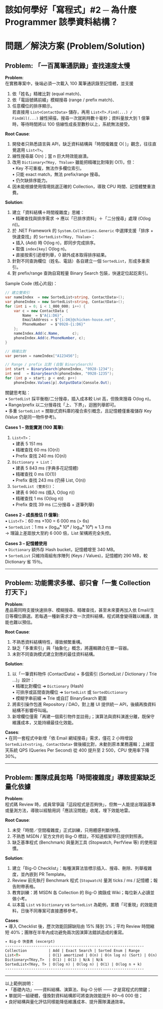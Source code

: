 # 該如何學好「寫程式」#2 ─ 為什麼 Programmer 該學資料結構？

# 問題／解決方案 (Problem/Solution)

## Problem: 「一百萬筆通訊錄」查找速度太慢

**Problem**:  
在實務專案中，後端必須一次載入 100 萬筆通訊錄至記憶體，並支援  
1) 依「姓名」精確比對 (equal match)、  
2) 依「電話號碼前綴」模糊搜尋 (range / prefix match)、  
3) 任意欄位的排序顯示。  
若直接用 `List<ContactData>` 儲存，再用 `List<T>.Find(...) / FindAll(...)` 線性掃描，搜尋一次就耗時數十毫秒；資料量放大到 1 億筆時，等待時間將以 100 倍線性成長至數秒以上，系統無法接受。

**Root Cause**:  
1. 開發者只熟悉語言與 API，缺乏資料結構與「時間複雜度 O( )」觀念，往往直覺選用 `List<T>`。  
2. 線性搜尋屬 O(n)；當 n 巨大時效能崩潰。  
3. 改用 `Dictionary<TKey, TValue>` 雖能把精確比對降到 O(1)，但：  
   • Key 不可重複，無法作多欄位索引。  
   • 只能 exact match，無法 prefix/range 搜尋。  
   • 仍欠缺排序能力。  
4. 因未能根據使用情境挑選正確的 Collection，導致 CPU 時間、記憶體雙重浪費。

**Solution**:  
1. 建立「資料結構＋時間複雜度」思維：  
   • 精確查找與排序需求 → 應以「已排序資料」＋「二分搜尋」處理 (O(log n))。  
2. 於 .NET Framework 的 `System.Collections.Generic` 中選擇支援「排序 + 快速查找」的 `SortedList<TKey, TValue>`：  
   • 插入 (Add) 時 O(log n)，即同步完成排序。  
   • 取值 `index[key]` O(log n)。  
   • 直接按索引遞增列舉，0 額外成本取得排序結果。  
3. 針對不同查詢欄位（姓名、電話）各自建立一個 `SortedList`，形成多重索引。  
4. 對 prefix/range 查詢自寫輕量 Binary Search 包裝，快速定位起訖索引。  

Sample Code (核心片段)：
```csharp
// 建立雙索引
var nameIndex  = new SortedList<string, ContactData>();
var phoneIndex = new SortedList<string, ContactData>();
for (int i = 0; i < 1_000_000; i++) {
    var c = new ContactData {
        Name  = $"A{i:D6}",
        EmailAddress = $"{i:D6}@chicken-house.net",
        PhoneNumber  = $"0928-{i:D6}"
    };
    nameIndex.Add(c.Name,      c);
    phoneIndex.Add(c.PhoneNumber, c);
}

// 精確比對
var person = nameIndex["A123456"];

// Range / prefix 比對 (自製 BinarySearch)
int start = BinarySearch(phoneIndex, "0928-1234");
int end   = BinarySearch(phoneIndex, "0928-1235");
for (int p = start; p < end; p++)
    phoneIndex.Values[p].OutputData(Console.Out);
```
關鍵思考點：  
• `SortedList` 採平衡樹/二分搜尋，插入成本較 List 高，但換來搜尋 O(log n)。  
• Range/prefix 以二分搜尋找「上、下界」，迴圈列舉即可。  
• 多重 `SortedList` = 關聯式資料庫的複合索引概念，且記憶體僅重複儲存 Key (Value 仍是同一物件參考)。  

**Cases 1 – 效能實測 (100 萬筆)**:  
1. `List<T>`：  
   • 建表 5 151 ms  
   • 精確查找 60 ms (O(n))  
   • Prefix 查找 240 ms (O(n))  
2. `Dictionary + List`：  
   • 建表 5 843 ms (字典多花記憶體)  
   • 精確查找 0 ms (O(1))  
   • Prefix 查找 243 ms (仍掃 List, O(n))  
3. `SortedList (雙索引)`：  
   • 建表 6 960 ms (插入 O(log n))  
   • 精確查找 1 ms (O(log n))  
   • Prefix 查找 39 ms (二分搜尋 + 逐筆列舉)  

**Cases 2 – 成長推估 (1 億筆)**:  
• `List<T>`：60 ms ×100 = 6 000 ms (> 6s)  
• `SortedList`：1 ms × (log₁₀⁶ 10⁸ / log₁₀⁶ 10⁶) ≈ 1.3 ms  
→ 理論上差距放大至約 6 000 倍，List 架構將完全失控。  

**Cases 3 – 記憶體使用**  
• `Dictionary` 額外存 Hash bucket，記憶體增至 340 MB。  
• `SortedList` 只維持兩組有序陣列 (Keys / Values)，記憶體約 290 MB，較 Dictionary 省 15％。  

---

## Problem: 功能需求多樣、卻只會「一隻 Collection 打天下」

**Problem**:  
產品需同時支援快速排序、模糊搜尋、精確查找，甚至未來要再加入依 Email/生日等欄位篩選。若每遇一種新需求才改一次資料結構，程式碼會變得難以維護，效能也難以預估。

**Root Cause**:  
1. 不熟悉資料結構特性，導致頻繁重構。  
2. 缺乏「多重索引」與「抽象化」概念，將邏輯耦合在單一容器。  
3. 未對不同查詢模式建立對應的最佳資料結構。  

**Solution**:  
1. 以「一筆資料物件 (ContactData) + 多個索引 (SortedList / Dictionary / Trie …)」設計：  
   • 精確比對欄位 ➜ `Dictionary` (Hash)  
   • 可排序或區間查詢欄位 ➜ `SortedList` 或 `SortedDictionary`  
   • 模糊字串前綴 ➜ Trie 或自訂 BinarySearch 範圍  
2. 將索引操作包進 Repository / DAO，對上層 UI 提供統一 API，後續再換資料結構不影響呼叫端。  
3. 新增欄位僅需「再建一個索引物件並註冊」；演算法與資料演進分離，既保守維護成本，又能持續最佳化效能。  

**Cases**:  
• 在同一套程式中新增「依 Email 網域搜尋」需求，僅花 2 小時增設 `SortedList<string, ContactData>` 做後綴比對，未動到原本業務邏輯；上線當天系統 QPS (Queries Per Second) 從 400 提升至 2 500，CPU 使用率下降 30%。  

---

## Problem: 團隊成員忽略「時間複雜度」導致提案缺乏量化依據

**Problem**:  
程式碼 Review 時，成員常爭論「這段程式是否夠快」，但無一人能提出理論基準或量測方法，導致以經驗用詞「應該沒問題」收尾，埋下效能地雷。

**Root Cause**:  
1. 未受「時間／空間複雜度」正式訓練，只用體感判斷快慢。  
2. 不熟悉 MSDN / 官方文件的 Big-O 標註，不知道框架早已提供對照表。  
3. 缺乏基準程式 (Benchmark) 與量測工具 (Stopwatch, PerfView 等) 的使用習慣。  

**Solution**:  
1. 建立「Big-O Checklist」：每種演算法皆標示插入、搜尋、刪除、列舉複雜度，並內嵌到 PR Template。  
2. Review 前先執行 Benchmark 程式 (`Stopwatch`) 量測 ticks / ms / 記憶體；報告附帶表格。  
3. 教育訓練：將 MSDN 各 Collection 的 Big-O 摘錄成 Wiki；每位新人必讀並做小考。  
4. 以本篇 `List` vs `Dictionary` vs `SortedList` 為範例，累積「可重現」的效能資料，日後不同專案可直接遷移參考。  

**Cases**:  
• 導入 Checklist 後，歷次效能回歸缺陷由 15% 降到 3%；平均 Review 時間縮短 40%；團隊在半年內成功避免兩次因演算法錯誤造成的重寫。  

```markdown
✦ Big-O 快查表 (excerpt)
----------------------------------------------------------------
Collection          | Add | Exact Search | Sorted Enum | Range
List<T>             | O(1) amortized | O(n) | O(n log n) (Sort) | O(n)
Dictionary<TKey,T>  | O(1) | O(1) | N/A | N/A
SortedList<TKey, T> | O(log n) | O(log n) | O(1) | O(log n + k)
----------------------------------------------------------------
```  

---

以上範例說明：  
• 「基礎內功」——資料結構、演算法、Big-O 分析 —— 才是寫程式的關鍵；  
• 單就同一組硬體，僅換對資料結構即可將查詢效能提升 80～6 000 倍；  
• 良好結構與量化評估同樣能降低維護成本、提升團隊溝通效率。